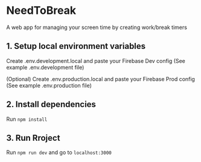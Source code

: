 # NeedToBreak

A web app for managing your screen time by creating work/break timers

## 1. Setup local environment variables

Create .env.development.local and paste your Firebase Dev config (See example .env.development file)

(Optional) Create .env.production.local and paste your Firebase Prod config (See example .env.production file)

## 2. Install dependencies

Run `npm install`

## 3. Run Rroject

Run `npm run dev` and go to `localhost:3000`
